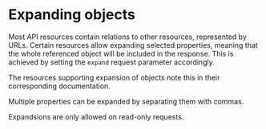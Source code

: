 # Expanding objects
Most API resources contain relations to other resources, represented by URLs. 
Certain resources allow expanding selected properties, meaning that the whole 
referenced object will be included in the response. This is achieved by setting 
the `expand` request parameter accordingly. 

The resources supporting expansion of objects note this in their corresponding 
documentation.

Multiple properties can be expanded by separating them with commas.

Expandsions are only allowed on read-only requests.
